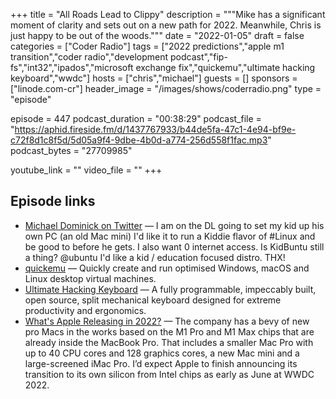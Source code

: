 +++
title = "All Roads Lead to Clippy"
description = """Mike has a significant moment of clarity and sets out on a new path for 2022. Meanwhile, Chris is just happy to be out of the woods."""
date = "2022-01-05"
draft = false
categories = ["Coder Radio"]
tags = ["2022 predictions","apple m1 transition","coder radio","development podcast","fip-fs","int32","ipados","microsoft exchange fix","quickemu","ultimate hacking keyboard","wwdc"]
hosts = ["chris","michael"]
guests = []
sponsors = ["linode.com-cr"]
header_image = "/images/shows/coderradio.png"
type = "episode"

episode = 447
podcast_duration = "00:38:29"
podcast_file = "https://aphid.fireside.fm/d/1437767933/b44de5fa-47c1-4e94-bf9e-c72f8d1c8f5d/5d05a9f4-9dbe-4b0d-a774-256d558f1fac.mp3"
podcast_bytes = "27709985"

youtube_link = ""
video_file = ""
+++

## Episode links

  * [Michael Dominick on Twitter](https://twitter.com/dominucco/status/1477440229149908994 "Michael Dominick on Twitter") — I am on the DL going to set my kid up his own PC (an old Mac mini) I'd like it to run a Kiddie flavor of #Linux and be good to before he gets. I also want 0 internet access. Is KidBuntu still a thing? @ubuntu I'd like a kid / education focused distro. THX!
  * [quickemu](https://github.com/quickemu-project/quickemu "quickemu") — Quickly create and run optimised Windows, macOS and Linux desktop virtual machines. 
  * [Ultimate Hacking Keyboard](https://ultimatehackingkeyboard.com/ "Ultimate Hacking Keyboard") — A fully programmable, impeccably built, open source, split mechanical keyboard designed for extreme productivity and ergonomics.
  * [What's Apple Releasing in 2022?](https://www.bloomberg.com/news/newsletters/2022-01-02/what-s-apple-aapl-releasing-in-2022-iphone-14-airpods-pro-2-imac-pro-ipads-kxxmcej5 "What's Apple Releasing in 2022?") — The company has a bevy of new pro Macs in the works based on the M1 Pro and M1 Max chips that are already inside the MacBook Pro. That includes a smaller Mac Pro with up to 40 CPU cores and 128 graphics cores, a new Mac mini and a large-screened iMac Pro. I’d expect Apple to finish announcing its transition to its own silicon from Intel chips as early as June at WWDC 2022. 

